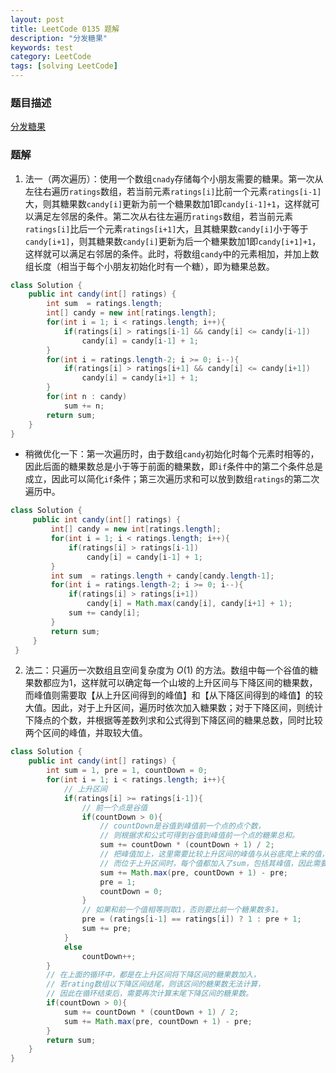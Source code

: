 ```yaml
---
layout: post
title: LeetCode 0135 题解
description: "分发糖果"
keywords: test
category: LeetCode
tags: [solving LeetCode]
---
```


### 题目描述
[分发糖果](https://leetcode-cn.com/problems/candy/)

### 题解
1. 法一（两次遍历）：使用一个数组`cnady`存储每个小朋友需要的糖果。第一次从左往右遍历`ratings`数组，若当前元素`ratings[i]`比前一个元素`ratings[i-1]`大，则其糖果数`candy[i]`更新为前一个糖果数加1即`candy[i-1]+1`，这样就可以满足左邻居的条件。第二次从右往左遍历`ratings`数组，若当前元素`ratings[i]`比后一个元素`ratings[i+1]`大，且其糖果数`candy[i]`小于等于`candy[i+1]`，则其糖果数`candy[i]`更新为后一个糖果数加1即`candy[i+1]+1`，这样就可以满足右邻居的条件。此时，将数组`candy`中的元素相加，并加上数组长度（相当于每个小朋友初始化时有一个糖），即为糖果总数。
```java
class Solution {
    public int candy(int[] ratings) {
        int sum  = ratings.length;
        int[] candy = new int[ratings.length];
        for(int i = 1; i < ratings.length; i++){
            if(ratings[i] > ratings[i-1] && candy[i] <= candy[i-1])
                candy[i] = candy[i-1] + 1;
        }
        for(int i = ratings.length-2; i >= 0; i--){
            if(ratings[i] > ratings[i+1] && candy[i] <= candy[i+1])
                candy[i] = candy[i+1] + 1;
        }
        for(int n : candy)
            sum += n;
        return sum;
    }
}
```
   * 稍微优化一下：第一次遍历时，由于数组`candy`初始化时每个元素时相等的，因此后面的糖果数总是小于等于前面的糖果数，即`if`条件中的第二个条件总是成立，因此可以简化`if`条件；第三次遍历求和可以放到数组`ratings`的第二次遍历中。
   ```java
   class Solution {
        public int candy(int[] ratings) {
            int[] candy = new int[ratings.length];
            for(int i = 1; i < ratings.length; i++){
                if(ratings[i] > ratings[i-1])
                    candy[i] = candy[i-1] + 1;
            }
            int sum  = ratings.length + candy[candy.length-1]; 
            for(int i = ratings.length-2; i >= 0; i--){
                if(ratings[i] > ratings[i+1])
                    candy[i] = Math.max(candy[i], candy[i+1] + 1);
                sum += candy[i];
            }
            return sum;
        }
    }
   ```
2. 法二：只遍历一次数组且空间复杂度为 $O(1)$ 的方法。数组中每一个谷值的糖果数都应为1，这样就可以确定每一个山坡的上升区间与下降区间的糖果数，而峰值则需要取【从上升区间得到的峰值】和【从下降区间得到的峰值】的较大值。因此，对于上升区间，遍历时依次加入糖果数；对于下降区间，则统计下降点的个数，并根据等差数列求和公式得到下降区间的糖果总数，同时比较两个区间的峰值，并取较大值。
```java
class Solution {
    public int candy(int[] ratings) {
        int sum = 1, pre = 1, countDown = 0;
        for(int i = 1; i < ratings.length; i++){
            // 上升区间
            if(ratings[i] >= ratings[i-1]){
                // 前一个点是谷值
                if(countDown > 0){
                    // countDown是谷值到峰值前一个点的点个数，
                    // 则根据求和公式可得到谷值到峰值前一个点的糖果总和。
                    sum += countDown * (countDown + 1) / 2;
                    // 把峰值加上，这里需要比较上升区间的峰值与从谷底爬上来的值，哪个大就取哪个；
                    // 而位于上升区间时，每个值都加入了sum，包括其峰值，因此需要将其减去。
                    sum += Math.max(pre, countDown + 1) - pre;
                    pre = 1;
                    countDown = 0;
                }
                // 如果和前一个值相等则取1，否则要比前一个糖果数多1。
                pre = (ratings[i-1] == ratings[i]) ? 1 : pre + 1;
                sum += pre;
            }
            else
                countDown++;
        }
        // 在上面的循环中，都是在上升区间将下降区间的糖果数加入，
        // 若rating数组以下降区间结尾，则该区间的糖果数无法计算，
        // 因此在循环结束后，需要再次计算末尾下降区间的糖果数。
        if(countDown > 0){
            sum += countDown * (countDown + 1) / 2;
            sum += Math.max(pre, countDown + 1) - pre;
        }
        return sum;
    }
}
```